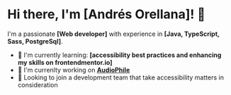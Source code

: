 # Hi there, I'm [Andrés Orellana]! 👋

I'm a passionate **[Web developer]** with experience in **[Java, TypeScript, Sass, PostgreSql]**.

- 🌱 I'm currently learning: **[accessibility best practices and enhancing my skills on frontendmentor.io]**
- 🔭 I'm currenlty working on **[AudioPhile](https://audiophile-olive-three.vercel.app/)**
- 👯 Looking to join a development team that take accessibility matters in consideration
